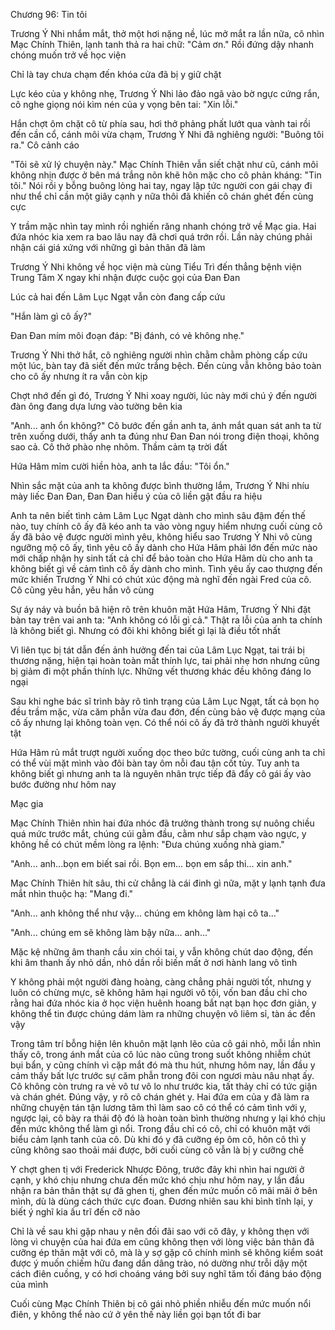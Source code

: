 




Chương 96: Tin tôi

Trương Ý Nhi nhắm mắt, thở một hơi nặng nề, lúc mở mắt ra lần nữa, cô nhìn Mạc Chính Thiên, lạnh tanh thả ra hai chữ: "Cảm ơn." Rồi đứng dậy nhanh chóng muốn trở về học viện

Chỉ là tay chưa chạm đến khóa cửa đã bị y giữ chặt

Lực kéo của y không nhẹ, Trương Ý Nhi lảo đảo ngã vào bờ ngực cứng rắn, cô nghe giọng nói kìm nén của y vọng bên tai: "Xin lỗi."

Hắn chợt ôm chặt cô từ phía sau, hơi thở phảng phất lướt qua vành tai rồi đến cần cổ, cánh môi vừa chạm, Trương Ý Nhi đã nghiêng người: "Buông tôi ra." Cô cảnh cáo

"Tôi sẽ xử lý chuyện này." Mạc Chính Thiên vẫn siết chặt như cũ, cánh môi không nhịn được ở bên má trắng nõn khẽ hôn mặc cho cô phản kháng: "Tin tôi." Nói rồi y bỗng buông lỏng hai tay, ngay lập tức người con gái chạy đi như thể chỉ cần một giây cạnh y nữa thôi đã khiến cô chán ghét đến cùng cực

Y trầm mặc nhìn tay mình rồi nghiến răng nhanh chóng trở về Mạc gia. Hai đứa nhóc kia xem ra bao lâu nay đã chơi quá trớn rồi. Lần này chúng phải nhận cái giá xứng với những gì bản thân đã làm

Trương Ý Nhi không về học viện mà cùng Tiểu Trì đến thẳng bệnh viện Trung Tâm X ngay khi nhận được cuộc gọi của Đan Đan


Lúc cả hai đến Lâm Lục Ngạt vẫn còn đang cấp cứu

"Hắn làm gì cô ấy?"

Đan Đan mím môi đoạn đáp: "Bị đánh, có vẻ không nhẹ."

Trương Ý Nhi thở hắt, cô nghiêng người nhìn chằm chằm phòng cấp cứu một lúc, bàn tay đã siết đến mức trắng bệch. Đến cùng vẫn không bảo toàn cho cô ấy nhưng ít ra vẫn còn kịp

Chợt nhớ đến gì đó, Trương Ý Nhi xoay người, lúc này mới chú ý đến người đàn ông đang dựa lưng vào tường bên kia

"Anh... anh ổn không?" Cô bước đến gần anh ta, ánh mắt quan sát anh ta từ trên xuống dưới, thấy anh ta đúng như Đan Đan nói trong điện thoại, không sao cả. Cô thở phào nhẹ nhõm. Thầm cảm tạ trời đất

Hứa Hâm mỉm cười hiền hòa, anh ta lắc đầu: "Tôi ổn."

Nhìn sắc mặt của anh ta không được bình thường lắm, Trương Ý Nhi nhíu mày liếc Đan Đan, Đan Đan hiểu ý của cô liền gật đầu ra hiệu

Anh ta nên biết tình cảm Lâm Lục Ngạt dành cho mình sâu đậm đến thế nào, tuy chính cô ấy đã kéo anh ta vào vòng nguy hiểm nhưng cuối cùng cô ấy đã bảo vệ được người mình yêu, không hiểu sao Trương Ý Nhi vô cùng ngưỡng mộ cô ấy, tình yêu cô ấy dành cho Hứa Hâm phải lớn đến mức nào mới chấp nhận hy sinh tất cả chỉ để bảo toàn cho Hứa Hâm dù cho anh ta không biết gì về cảm tình cô ấy dành cho mình. Tình yêu ấy cao thượng đến mức khiến Trương Ý Nhi có chút xúc động mà nghĩ đến ngài Fred của cô. Cô cũng yêu hắn, yêu hắn vô cùng


Sự áy náy và buồn bã hiện rõ trên khuôn mặt Hứa Hâm, Trương Ý Nhi đặt bàn tay trên vai anh ta: "Anh không có lỗi gì cả." Thật ra lỗi của anh ta chính là không biết gì. Nhưng có đôi khi không biết gì lại là điều tốt nhất

Vì liên tục bị tát dẫn đến ảnh hưởng đến tai của Lâm Lục Ngạt, tai trái bị thương nặng, hiện tại hoàn toàn mất thính lực, tai phải nhẹ hơn nhưng cũng bị giảm đi một phần thính lực. Những vết thương khác đều không đáng lo ngại

Sau khi nghe bác sĩ trình bày rõ tình trạng của Lâm Lục Ngạt, tất cả bọn họ đều trầm mặc, vừa căm phẫn vừa đau đớn, đến cùng bảo vệ được mạng của cô ấy nhưng lại không toàn vẹn. Có thể nói cô ấy đã trở thành người khuyết tật

Hứa Hâm rủ mắt trượt người xuống dọc theo bức tường, cuối cùng anh ta chỉ có thể vùi mặt mình vào đôi bàn tay ôm nỗi đau tận cốt tủy. Tuy anh ta không biết gì nhưng anh ta là nguyên nhân trực tiếp đã đẩy cô gái ấy vào bước đường như hôm nay

Mạc gia

Mạc Chính Thiên nhìn hai đứa nhóc đã trưởng thành trong sự nuông chiều quá mức trước mắt, chúng cúi gằm đầu, cằm như sắp chạm vào ngực, y không hề có chút mềm lòng ra lệnh: "Đưa chúng xuống nhà giam."

"Anh... anh...bọn em biết sai rồi. Bọn em... bọn em sắp thi... xin anh."

Mạc Chính Thiên hít sâu, thi cử chẳng là cái đinh gì nữa, mặt y lạnh tạnh đưa mắt nhìn thuộc hạ: "Mang đi."

"Anh... anh không thể như vậy... chúng em không làm hại cô ta..."


"Anh... chúng em sẽ không làm bậy nữa... anh..."

Mặc kệ những âm thanh cầu xin chói tai, y vẫn không chút dao động, đến khi âm thanh ấy nhỏ dần, nhỏ dần rồi biến mất ở nơi hành lang vô tình

Y không phải một người đàng hoàng, càng chẳng phải người tốt, nhưng y luôn có chừng mực, sẽ không hãm hại người vô tội, vốn ban đầu chỉ cho rằng hai đứa nhóc kia ở học viện huênh hoang bắt nạt bạn học đơn giản, y không thể tin được chúng dám làm ra những chuyện vô liêm sỉ, tàn ác đến vậy

Trong tâm trí bỗng hiện lên khuôn mặt lạnh lẽo của cô gái nhỏ, mỗi lần nhìn thấy cô, trong ánh mắt của cô lúc nào cũng trong suốt không nhiễm chút bụi bẩn, y cũng chính vì cặp mắt đó mà thu hút, nhưng hôm nay, lần đầu y cảm thấy bất lực trước sự căm phẫn trong đôi con ngươi màu nâu nhạt ấy. Cô không còn trưng ra vẻ vô tư vô lo như trước kia, tất thảy chỉ có tức giận và chán ghét. Đúng vậy, y rõ cô chán ghét y. Hai đứa em của y đã làm ra những chuyện tán tận lương tâm thì làm sao cô có thể có cảm tình với y, ngược lại, cô bày ra thái độ đó là hoàn toàn bình thường nhưng y lại khó chịu đến mức không thể làm gì nổi. Trong đầu chỉ có cô, chỉ có khuôn mặt với biểu cảm lạnh tanh của cô. Dù khi đó y đã cưỡng ép ôm cô, hôn cô thì y cũng không sao thoải mái được, bởi cuối cùng cô vẫn là bị y cưỡng chế

Y chợt ghen tị với Frederick Nhược Đông, trước đây khi nhìn hai người ở cạnh, y khó chịu nhưng chưa đến mức khó chịu như hôm nay, y lần đầu nhận ra bản thân thật sự đã ghen tị, ghen đến mức muốn cô mãi mãi ở bên mình, dù là dùng cách thức cực đoan. Đương nhiên sau khi bình tĩnh lại, y biết ý nghĩ kia ấu trĩ đến cỡ nào

Chỉ là về sau khi gặp nhau y nên đối đãi sao với cô đây, y không thẹn với lòng vì chuyện của hai đứa em cũng không thẹn với lòng việc bản thân đã cưỡng ép thân mật với cô, mà là y sợ gặp cô chính mình sẽ không kiểm soát được ý muốn chiếm hữu đang dần dâng trào, nó dường như trỗi dậy một cách điên cuồng, y có hơi choáng váng bởi suy nghĩ tăm tối đáng báo động của mình

Cuối cùng Mạc Chính Thiên bị cô gái nhỏ phiền nhiễu đến mức muốn nổi điên, y không thể nào cứ ở yên thế này liền gọi bạn tốt đi bar




